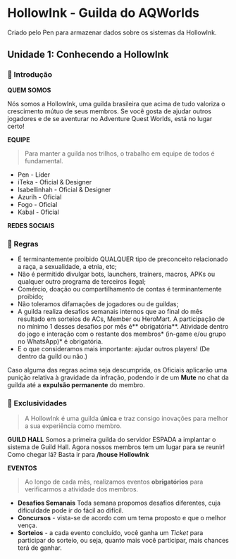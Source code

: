 # HollowInk - Guilda do AQWorlds
Criado pelo Pen para armazenar dados sobre os sistemas da HollowInk.

## Unidade 1: Conhecendo a HollowInk

### **🚩 Introdução**
 **QUEM SOMOS**

 Nós somos a HollowInk, uma guilda brasileira que acima de tudo valoriza o crescimento mútuo de seus membros. Se você gosta de ajudar outros jogadores e de se aventurar no Adventure Quest Worlds, está no lugar certo!
 
 **EQUIPE**

>  Para manter a guilda nos trilhos, o trabalho em equipe de todos é fundamental.

- Pen - Líder
- iTeka - Oficial & Designer
- Isabellinhah - Oficial & Designer
- Azurih - Oficial
- Fogo - Oficial
- Kabal - Oficial

**REDES SOCIAIS**

### **📜  Regras**

- É terminantemente proibido QUALQUER tipo de preconceito relacionado a raça, a sexualidade, a etnia, etc;
- Não é permitido divulgar bots, launchers, trainers, macros, APKs ou qualquer outro programa de terceiros ilegal;
- Comércio, doação ou compartilhamento de contas é terminantemente proibido;
- Não toleramos difamações de jogadores ou de guildas;
- A guilda realiza desafios semanais internos que ao final do mês resultado em sorteios de ACs, Member ou HeroMart. A participação de no mínimo 1 desses desafios por mês é** obrigatória**.
Atividade dentro do jogo e interação com o restante dos membros* (in-game e/ou grupo no WhatsApp)* é obrigatória.
- E o que consideramos mais importante: ajudar outros players! (De dentro da guild ou não.)

Caso alguma das regras acima seja descumprida, os Oficiais aplicarão uma punição relativa à gravidade da infração, podendo ir de um **Mute** no chat da guilda até a **expulsão permanente** do membro.

### **🚀  Exclusividades**

> A HollowInk é uma guilda **única** e traz consigo inovações para melhor a sua experiência como membro.

**GUILD HALL**
Somos a primeira guilda do servidor ESPADA a implantar o sistema de Guild Hall. Agora nossos membros tem um lugar para se reunir! Como chegar lá? Basta ir para **/house HollowInk**

**EVENTOS**
> Ao longo de cada mês, realizamos eventos **obrigatórios** para verificarmos a atividade dos membros.
- **Desafios Semanais** Toda semana propomos desafios diferentes, cuja dificuldade pode ir do fácil ao difícil. 
- **Concursos** - vista-se de acordo com um tema proposto e que o melhor vença.
- **Sorteios** - a cada evento concluído, você ganha um *Ticket* para participar do sorteio, ou seja, quanto mais você participar, mais chances terá de ganhar.

